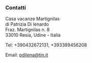 ### Contatti

Casa vacanze Martignilas <br/>
di Patrizia Di lenardo <br/>
Fraz. Martignilas n. 8 <br/>
33010 Resia, Udine - Italia

Tel: +390432672131, +393389456208

Email: [pdilena@tin.it](mailto:pdilena@tin.it "email contatto")
